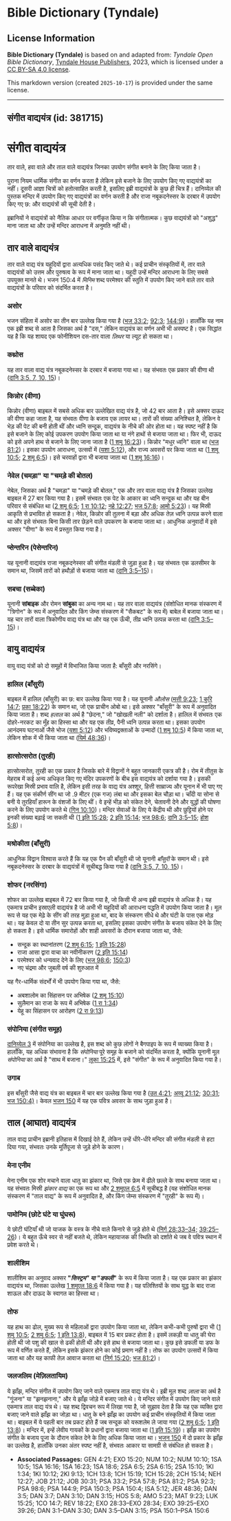 # Bible Dictionary (Tyndale)

## License Information

**Bible Dictionary (Tyndale)** is based on and adapted from: _Tyndale Open Bible Dictionary_, [Tyndale House Publishers](https://tyndaleopenresources.com/), 2023, which is licensed under a [CC BY-SA 4.0 license](https://creativecommons.org/licenses/by-sa/4.0/legalcode.en).

This markdown version (created `2025-10-17`) is provided under the same license.



--------------------------------

## संगीत वाद्ययंत्र (id: 381715)

संगीत वाद्ययंत्र
================

तार वाले, हवा वाले और ताल वाले वाद्ययंत्र जिनका उपयोग संगीत बनाने के लिए किया जाता है।

पुराना नियम धार्मिक संगीत का वर्णन करता है लेकिन इसे बजाने के लिए उपयोग किए गए वाद्ययंत्रों का नहीं। दूसरी आज्ञा चित्रों को हतोत्साहित करती है, इसलिए इब्री वाद्ययंत्रों के कुछ ही चित्र हैं। दानिय्येल की पुस्तक मन्दिर में उपयोग किए गए वाद्ययंत्रों का वर्णन करती है और राजा नबूकदनेस्सर के दरबार में उपयोग किए गए छ: और वाद्ययंत्रों की सूची देती है।

इब्रानियों ने वाद्ययंत्रों को नैतिक आधार पर वर्गीकृत किया न कि संगीतात्मक। कुछ वाद्ययंत्रों को "अशुद्ध" माना जाता था और उन्हें मन्दिर आराधना में अनुमति नहीं थी।

तार वाले वाद्ययंत्र
-------------------

तार वाले वाद्य यंत्र यहूदियों द्वारा अत्यधिक पसंद किए जाते थे। कई प्राचीन संस्कृतियों में, तार वाले वाद्ययंत्रों को उत्तम और पुरुषत्व के रूप में माना जाता था। यहूदी उन्हें मन्दिर आराधना के लिए सबसे उपयुक्त मानते थे। भजन 150:4 में *मिनिम* शब्द परमेश्वर की स्तुति में उपयोग किए जाने वाले तार वाले वाद्ययंत्रों के परिवार को संदर्भित करता है।

### असोर

भजन संहिता में असोर का तीन बार उल्लेख किया गया है ([भज 33:2](https://ref.ly/Ps33:2); [92:3](https://ref.ly/Ps92:3); [144:9](https://ref.ly/Ps144:9))। हालाँकि यह नाम एक इब्री शब्द से आता है जिसका अर्थ है "दस," लेकिन वाद्ययंत्र का वर्णन अभी भी अस्पष्ट है। एक सिद्धांत यह है कि यह शायद एक फोनीशियन दस\-तार वाला *ज़िथर* या ल्यूट हो सकता था।

### कथ्रोस

यह तार वाला वाद्य यंत्र नबूकदनेस्सर के दरबार में बजाया गया था। यह संभवतः एक प्रकार की वीणा थी ([दानि 3:5, 7, 10, 15](https://ref.ly/Dan3:5))।

### किन्नोर (वीणा)

किन्नोर (वीणा) बाइबल में सबसे अधिक बार उल्लेखित वाद्य यंत्र है, जो 42 बार आता है। इसे अक्सर दाऊद की वीणा कहा जाता है, यह संभवतः वीणा के बजाय एक लायर था। तारों की संख्या अनिश्चित है, लेकिन वे भेड़ की पेट की बनी होती थीं और ध्वनि सन्दूक, वाद्ययंत्र के नीचे की ओर होता था। यह स्पष्ट नहीं है कि इसे बजाने के लिए कोई उपकरण उपयोग किया जाता था या नंगे हाथों से बजाया जाता था। फिर भी, दाऊद को इसे अपने हाथ से बजाने के लिए जाना जाता है ([1 शमू 16:23](https://ref.ly/1Sam16:23))। किन्नोर "मधुर ध्वनि" वाला था ([भज 81:2](https://ref.ly/Ps81:2))। इसका उपयोग आराधना, उत्सवों में ([यशा 5:12](https://ref.ly/Isa5:12)), और राज्य अवसरों पर किया जाता था ([1 शमू 10:5](https://ref.ly/1Sam10:5); [2 शमू 6:5](https://ref.ly/2Sam6:5))। इसे चरवाहों द्वारा भी बजाया जाता था ([1 शमू 16:16](https://ref.ly/1Sam16:16))।

### नेवेल (चमड़ा" या "चमड़े की बोतल)

नेबेल, जिसका अर्थ है "चमड़ा" या "चमड़े की बोतल," एक और तार वाला वाद्य यंत्र है जिसका उल्लेख बाइबल में 27 बार किया गया है। इसमें संभवतः एक पेट के आकार का ध्वनि सन्दूक था और यह बीन परिवार से संबंधित था ([2 शमू 6:5](https://ref.ly/2Sam6:5); [1 रा 10:12](https://ref.ly/1Kgs10:12); [नहे 12:27](https://ref.ly/Neh12:27); [भज 57:8](https://ref.ly/Ps57:8); [आमो 5:23](https://ref.ly/Amos5:23))। यह मिस्री आकृति से प्रभावित हो सकता है। नेवेल, किन्नोर की तुलना में बड़ा और अधिक तेज़ ध्वनि उत्पन्न करने वाला था और इसे संभवतः बिना किसी तार छेड़ने वाले उपकरण के बजाया जाता था। आधुनिक अनुवादों में इसे अक्सर "वीणा" के रूप में प्रस्तुत किया गया है।

### प्सेन्तरिन (पेसेन्तरिन)

यह यूनानी वाद्ययंत्र राजा नबूकदनेस्सर की संगीत मंडली से जुड़ा हुआ है। यह संभवतः एक डलसीमर के समान था, जिसमें तारों को हथौड़ों से बजाया जाता था ([दानि 3:5–15](https://ref.ly/Dan3:5-Dan3:15))।

### सबचा (सब्बेका)

यूनानी **सांबाइक** और रोमन **सांबुका** का अन्य नाम था। यह तार वाला वाद्ययंत्र (संशोधित मानक संस्करण में "त्रिगोन" के रूप में अनुवादित और किंग जेम्स संस्करण में "सैकबट" के रूप में) बाबेल में बजाया जाता था। यह चार तारों वाला त्रिकोणीय वाद्य यंत्र था और यह एक ऊँची, तीव्र ध्वनि उत्पन्न करता था ([दानि 3:5–15](https://ref.ly/Dan3:5-Dan3:15))।

वायु वाद्ययंत्र
---------------

वायु वाद्य यंत्रों को दो समूहों में विभाजित किया जाता है: बाँसुरी और नरसिंगे।

### हालिल (बाँसुरी)

बाइबल में हालिल (बाँसुरी) का छ: बार उल्लेख किया गया है। यह यूनानी *औलोस* ([मत्ती 9:23](https://ref.ly/Matt9:23); [1 कुरि 14:7](https://ref.ly/1Cor14:7); [प्रका 18:22](https://ref.ly/Rev18:22)) के समान था, जो एक प्राचीन ओबो था। इसे अक्सर "बाँसुरी" के रूप में अनुवादित किया जाता है। शब्द *हलाल* का अर्थ है "छेदना," जो "खोखली नली" को दर्शाता है। हालिल में संभवतः एक दोहरे\-नरकट का मुँह का हिस्सा था और यह एक तीव्र, पैनी ध्वनि उत्पन्न करता था। इसका उपयोग आनंदमय घटनाओं जैसे भोज ([यशा 5:12](https://ref.ly/Isa5:12)) और भविष्यद्वक्ताओं के उन्मादों ([1 शमू 10:5](https://ref.ly/1Sam10:5)) में किया जाता था, लेकिन शोक में भी किया जाता था ([यिर्म 48:36](https://ref.ly/Jer48:36))।

### हात्सोत्सरोत (तुरही)

हात्सोत्सरोत, तुरही का एक प्रकार है जिसके बारे में विद्वानों ने बहुत जानकारी एकत्र की है। रोम में तीतुस के मेहराब में कई अन्य अधिकृत किए गए मंदिर उपकरणों के बीच इस वाद्ययंत्र को दर्शाया गया है। इसकी रूपरेखा मिस्री प्रभाव वालि है, लेकिन इसी तरह के वाद्य यंत्र अश्शूर, हित्ती साम्राज्य और यूनान में भी पाए गए हैं। यह एक संकीर्ण सींग था जो .9 मीटर (एक गज) लंबा था और इसका बेल चौड़ा था। चाँदी या सोना से बनी ये तुरहियाँ हारून के वंशजों के लिए थीं। वे इन्हें भीड़ को संकेत देने, चेतावनी देने और युद्धों की घोषणा करने के लिए उपयोग करते थे ([गिन 10:10](https://ref.ly/Num10:10))। मन्दिर सेवाओं के लिए ये केंद्रीय थी और छुट्टियों होने पर इनकी संख्या बढ़ाई जा सकती थी ([1 इति 15:28](https://ref.ly/1Chr15:28); [2 इति 15:14](https://ref.ly/2Chr15:14); [भज 98:6](https://ref.ly/Ps98:6); [दानि 3:5–15](https://ref.ly/Dan3:5-Dan3:15); [होश 5:8](https://ref.ly/Hos5:8))।

### मश्रोकीता (बाँसुरी)

आधुनिक विद्वान विश्वास करते हैं कि यह एक पैन की बाँसुरी थी जो यूनानी *बाँसुरी* के समान थी। इसे नबूकदनेस्सर के दरबार के वाद्ययंत्रों में सूचीबद्ध किया गया है ([दानि 3:5, 7, 10, 15](https://ref.ly/Dan3:5))।

### शोफर (नरसिंगा)

शोफर का उल्लेख बाइबल में 72 बार किया गया है, जो किसी भी अन्य इब्री वाद्ययंत्र से अधिक है। यह एकमात्र प्राचीन इस्राएली वाद्ययंत्र है जो अभी भी यहूदियों की आराधना पद्धति में उपयोग किया जाता है। मूल रूप से यह एक मेढ़े के सींग की तरह मुड़ा हुआ था, बाद के संस्करण सीधे थे और घंटी के पास एक मोड़ था। यह केवल दो या तीन सुर उत्पन्न करता था, इसलिए इसका उपयोग संगीत के बजाय संकेत देने के लिए हो सकता है। इसे धार्मिक समारोहों और शाही अवसरों के दौरान बजाया जाता था, जैसे:

* सन्दूक का स्थानांतरण ([2 शमू 6:15](https://ref.ly/2Sam6:15); [1 इति 15:28](https://ref.ly/1Chr15:28))
* राजा आसा द्वारा वाचा का नवीनीकरण ([2 इति 15:14](https://ref.ly/2Chr15:14))
* परमेश्वर को धन्यवाद देने के लिए ([भज 98:6](https://ref.ly/Ps98:6); [150:3](https://ref.ly/Ps150:3))
* नए चंद्रमा और जुबली वर्ष की शुरुआत में

यह गैर\-धार्मिक संदर्भों में भी उपयोग किया गया था, जैसे:

* अबशालोम का सिंहासन पर अभिषेक ([2 शमू 15:10](https://ref.ly/2Sam15:10))
* सुलैमान का राजा के रूप में अभिषेक ([1 रा 1:34](https://ref.ly/1Kgs1:34))
* येहू का सिंहासन पर आरोहण ([2 रा 9:13](https://ref.ly/2Kgs9:13))

### संपोनिया (संगीत समूह)

[दानिय्येल 3](https://ref.ly/Dan3:1-Dan3:30) में संपोनिया का उल्लेख है, इस शब्द को कुछ लोगों ने बैगपाइप के रूप में व्याख्या किया है। हालाँकि, यह अधिक संभावना है कि *संपोनिया* पूरे समूह के बजाने को संदर्भित करता है, क्योंकि यूनानी मूल *संपोनिया* का अर्थ है "साथ में बजाना।" [लूका 15:25](https://ref.ly/Luke15:25) में, इसे "संगीत" के रूप में अनुवादित किया गया है।

### उगाब

इस बाँसुरी जैसे वाद्य यंत्र का बाइबल में चार बार उल्लेख किया गया है ([उत 4:21](https://ref.ly/Gen4:21); [अय्यू 21:12](https://ref.ly/Job21:12); [30:31](https://ref.ly/Job30:31); [भज 150:4\)](https://ref.ly/Ps150:4)। केवल [भजन 150](https://ref.ly/Ps150:1-Ps150:6) में यह एक पवित्र अवसर के साथ जुड़ा हुआ है।

ताल (आघात) वाद्ययंत्र
---------------------

ताल वाद्य प्राचीन इब्रानी इतिहास में दिखाई देते हैं, लेकिन उन्हें धीरे\-धीरे मन्दिर की संगीत मंडली से हटा दिया गया, संभवतः उनके मूर्तिपूजा से जुड़े होने के कारण।

### मेना एनीम

मेना एनीम एक शोर मचाने वाला धातु का झंकार था, जिसे एक फ्रेम में ढीले छल्ले के साथ बनाया जाता था। यह संभवतः मिस्री *झंकार वाद्य* का एक रूप था और [2 शमूएल 6:5](https://ref.ly/2Sam6:5) में सूचीबद्ध है (यह संशोधित मानक संस्करण में "ताल वाद्य" के रूप में अनुवादित है, और किंग जेम्स संस्करण में "तुरही" के रूप में)।

### पामोनिम (छोटे घंटे या घुंघरू)

ये छोटी घंटियाँ थी जो याजक के वस्त्र के नीचे वाले किनारे से जुड़े होते थे ([निर्ग 28:33–34;](https://ref.ly/Exod28:33-Exod28:34) [39:25–26](https://ref.ly/Exod39:25-Exod39:26))। ये बहुत ऊँचे स्वर से नहीं बजते थे, लेकिन महायाजक की स्थिति को दर्शाते थे जब वे पवित्र स्थान में प्रवेश करते थे।

### शालीशिम

शालीशिम का अनुवाद अक्सर **"***सिस्ट्रम" या "डफली***"** के रूप में किया जाता है। यह एक प्रकार का झंकार वाद्ययंत्र था, जिसका उल्लेख [1 शमूएल 18:6](https://ref.ly/1Sam18:6) में किया गया है। यह पलिश्तियों के साथ युद्ध के बाद राजा शाऊल और दाऊद के स्वागत का हिस्सा था।

### तोफ

यह हाथ का ढोल, मुख्य रूप से महिलाओं द्वारा उपयोग किया जाता था, लेकिन कभी\-कभी पुरुषों द्वारा भी ([1 शमू 10:5](https://ref.ly/1Sam10:5); [2 शमू 6:5](https://ref.ly/2Sam6:5); [1 इति 13:8](https://ref.ly/1Chr13:8)), बाइबल में 15 बार प्रकट होता है। इसमें लकड़ी या धातु की घेरा होती थी जो पशु की खाल से ढकी होती थी और इसे हाथ से बजाया जाता था। कुछ इसे डफली या डफ के रूप में वर्णित करते हैं, लेकिन इसके झंकार होने का कोई प्रमाण नहीं है। तोफ का उपयोग उत्सवों में किया जाता था और यह काफी तेज़ आवाज करता था ([निर्ग 15:20](https://ref.ly/Exod15:20); [भज 81:2](https://ref.ly/Ps81:2))।

### जलजलिम (मेज़िलतायिम)

ये झाँझ, मन्दिर संगीत में उपयोग किए जाने वाले एकमात्र ताल वाद्य यंत्र थे। इब्री मूल शब्द *ज़ाला* का अर्थ है "गूंजना" या "झनझनाना," और ये झाँझ जोड़े में बजाए जाते थे। ये मन्दिर संगीत में उपयोग किए जाने वाले एकमात्र ताल वाद्य यंत्र थे। यह शब्द द्विवचन रूप में लिखा गया है, जो सुझाव देता है कि यह एक व्यक्ति द्वारा बजाए जाने वाले झाँझ का जोड़ा था। धातु के बने झाँझ का उपयोग कई प्राचीन संस्कृतियों में किया जाता था। बाइबल में ये पहली बार तब प्रकट होते हैं जब सन्दूक को यरूशलेम ले जाया गया ([2 शमू 6:5](https://ref.ly/2Sam6:5); [1 इति 13:8](https://ref.ly/1Chr13:8))। मन्दिर में, इन्हें लेवीय गायकों के प्रधानों द्वारा बजाया जाता था ([1 इति 15:19](https://ref.ly/1Chr15:19))। झाँझ का उपयोग संगीत के बजाय पूजा के दौरान संकेत देने के लिए अधिक किया जाता था। [भजन 150](https://ref.ly/Ps150:1-Ps150:6) में दो प्रकार के झाँझ का उल्लेख है, हालाँकि उनका अंतर स्पष्ट नहीं है, संभवतः आकार या सामग्री से संबंधित हो सकता है।

* **Associated Passages:** GEN 4:21; EXO 15:20; NUM 10:2; NUM 10:10; 1SA 10:5; 1SA 16:16; 1SA 16:23; 1SA 18:6; 2SA 6:5; 2SA 6:15; 2SA 15:10; 1KI 1:34; 1KI 10:12; 2KI 9:13; 1CH 13:8; 1CH 15:19; 1CH 15:28; 2CH 15:14; NEH 12:27; JOB 21:12; JOB 30:31; PSA 33:2; PSA 57:8; PSA 81:2; PSA 92:3; PSA 98:6; PSA 144:9; PSA 150:3; PSA 150:4; ISA 5:12; JER 48:36; DAN 3:5; DAN 3:7; DAN 3:10; DAN 3:15; HOS 5:8; AMO 5:23; MAT 9:23; LUK 15:25; 1CO 14:7; REV 18:22; EXO 28:33–EXO 28:34; EXO 39:25–EXO 39:26; DAN 3:1–DAN 3:30; DAN 3:5–DAN 3:15; PSA 150:1–PSA 150:6

